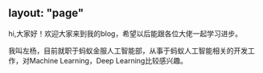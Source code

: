 layout: "page"
---

hi,大家好！欢迎大家来到我的blog，希望以后能跟各位大佬一起学习进步。

我叫左杨，目前就职于蚂蚁金服人工智能部，从事于蚂蚁人工智能相关的开发工作，对Machine Learning，Deep Learning比较感兴趣。
